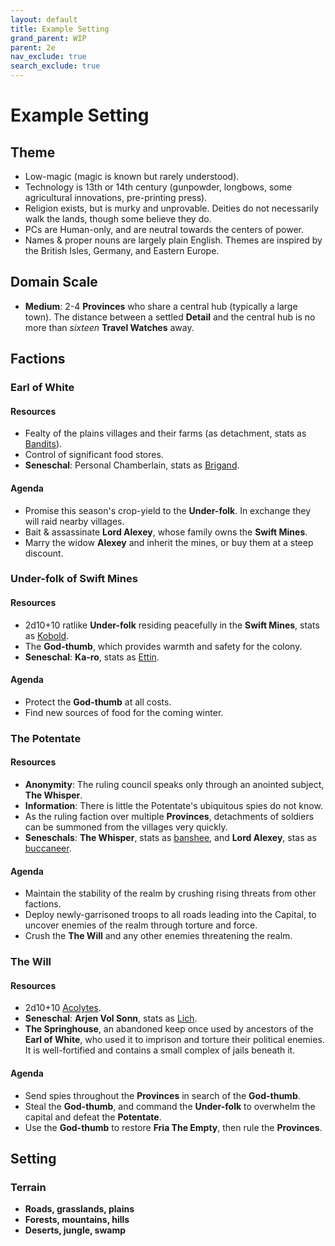 ```yaml
---
layout: default
title: Example Setting
grand_parent: WIP
parent: 2e
nav_exclude: true
search_exclude: true
---
```


# Example Setting

## Theme
- Low-magic (magic is known but rarely understood).
- Technology is 13th or 14th century (gunpowder, longbows, some agricultural innovations, pre-printing press).
- Religion exists, but is murky and unprovable. Deities do not necessarily walk the lands, though some believe they do.
- PCs are Human-only, and are neutral towards the centers of power.
- Names & proper nouns are largely plain English. Themes are inspired by the British Isles, Germany, and Eastern Europe.

## Domain Scale
- **Medium**: 2-4 **Provinces** who share a central hub (typically a large town). The distance between a settled **Detail** and the central hub is no more than _sixteen_ **Travel Watches** away. 

## Factions

### Earl of White
#### Resources
- Fealty of the plains villages and their farms (as detachment, stats as [Bandits](https://cairnrpg.com/resources/monsters/bandit/)).
- Control of significant food stores.
- **Seneschal**: Personal Chamberlain, stats as [Brigand](https://cairnrpg.com/resources/monsters/brigand/).

#### Agenda
- Promise this season's crop-yield to the  **Under-folk**. In exchange they will raid nearby villages.
- Bait & assassinate **Lord Alexey**, whose family owns the **Swift Mines**.  
- Marry the widow **Alexey** and inherit the mines, or buy them at a steep discount.

### Under-folk of **Swift Mines**
#### Resources
- 2d10+10 ratlike **Under-folk** residing peacefully in the **Swift Mines**, stats as [Kobold](https://cairnrpg.com/resources/monsters/kobold/).
- The **God-thumb**, which provides warmth and safety for the colony. 
- **Seneschal**: **Ka-ro**, stats as [Ettin](https://cairnrpg.com/resources/monsters/ettin/).

#### Agenda
- Protect the **God-thumb** at all costs.
- Find new sources of food for the coming winter. 

### The Potentate
#### Resources
- **Anonymity**: The ruling council speaks only through an anointed subject, **The Whisper**.  
- **Information**: There is little the Potentate's ubiquitous spies do not know.   
- As the ruling faction over multiple **Provinces**, detachments of soldiers can be summoned from the villages very quickly.
- **Seneschals**: **The Whisper**, stats as [banshee](https://cairnrpg.com/resources/monsters/banshee/), and **Lord Alexey**, stas as [buccaneer](https://cairnrpg.com/resources/monsters/buccaneer/).

#### Agenda
- Maintain the stability of the realm by crushing rising threats from other factions. 
- Deploy newly-garrisoned troops to all roads leading into the Capital, to uncover enemies of the realm through torture and force. 
- Crush the **The Will** and any other enemies threatening the realm. 

### The Will
#### Resources
- 2d10+10 [Acolytes](https://cairnrpg.com/resources/monsters/acolyte).
- **Seneschal**: **Arjen Vol Sonn**, stats as [Lich](https://cairnrpg.com/resources/monsters/lich/).
- **The Springhouse**, an abandoned keep once used by ancestors of the **Earl of White**, who used it to imprison and torture their political enemies. It is well-fortified and contains a small complex of jails beneath it. 

#### Agenda
- Send spies throughout the **Provinces** in search of the **God-thumb**.
- Steal the **God-thumb**, and command the **Under-folk** to overwhelm the capital and defeat the **Potentate**.
- Use the **God-thumb** to restore **Fria The Empty**, then rule the **Provinces**.

## Setting
### Terrain
- **Roads, grasslands, plains**
- **Forests, mountains, hills** 
- **Deserts, jungle, swamp**  
